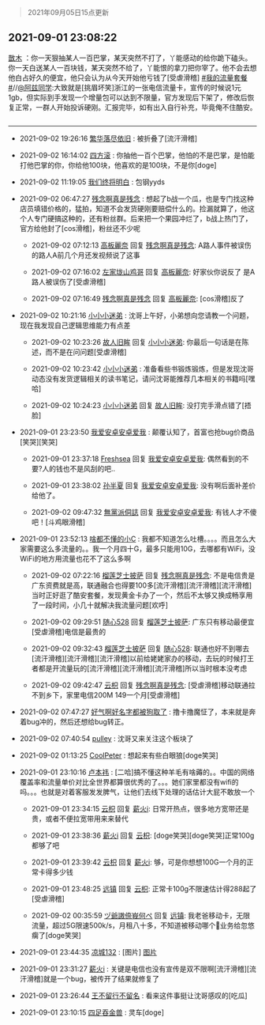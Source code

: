 > 2021年09月05日15点更新
<link rel="stylesheet" href="https://cdn.jsdelivr.net/gh/taotie6/sampleJSON@main/css/photo_show.css">


 ## 2021-09-01 23:08:22 

 [㪚木](https://www.coolapk.com/feed/29699978?shareKey=MTM3YmRkOTA4NzkxNjEzMGQyM2U~) ：你一天狠抽某人一百巴掌，某天突然不打了，丫能感动的给你跪下磕头。
你一天白送某人一百块钱，某天突然不给了，丫能恨的拿刀把你宰了。他不会去想他白占好久的便宜，他只会认为从今天开始他亏钱了[受虐滑稽] <a class="feed-link-tag" href="/t/我的流量套餐?type=0">#我的流量套餐#</a>//<a class="feed-link-uname" href="/u/阿兹同学">@阿兹同学</a>:大致就是[挑眉坏笑]浙江的一张电信流量卡<!--break-->，宣传的时候说1元1gb，但实际到手发现一个增量包可以达到不限量，官方发现后下架了，修改后恢复正常，一群人开始投诉硬刚。汇报完毕，如有出入自行补充，毕竟俺不住酷安。 

<div class="album">
<img class="img-item" src="" />
</div>

 ------- 

- 2021-09-02 19:26:16 [繁华落尽依旧](uid=681805) : 被折叠了[流汗滑稽] 

- 2021-09-02 16:14:02 [四方滚](uid=851755) : 你抽他一百个巴掌，他怕的不是巴掌，是怕能打他巴掌的你，你给他100块，他喜欢的是100块，不是你[doge] 

- 2021-09-02 11:19:05 [我们终将明白](uid=3083973) : 包钢yyds 

- 2021-09-02 06:47:27 [残念啊真是残念](uid=3743257) : 想起了b战一个瓜，也是专门找这种店员填错价格的，猛拍，知道不会发货硬刚要赔偿什么的。捡漏就算了，他这个人专门硬搞这种的，还有粉丝群。后来把一个果园冲烂了，b战上热门了，官方给他封了[cos滑稽]，粉丝还不少呢 

    - 2021-09-02 07:12:13 [高板麗奈](uid=1963786) 回复 [残念啊真是残念](uid=3743257): A路人事件被误伤的路人A前几个月还发视频说了这事 

    - 2021-09-02 07:16:02 [左家垅山鸡哥](uid=1933728) 回复 [高板麗奈](uid=1963786): 好家伙你说反了 是A路人被误伤了[受虐滑稽] 

    - 2021-09-02 07:16:49 [残念啊真是残念](uid=3743257) 回复 [高板麗奈](uid=1963786): [cos滑稽]反了 

- 2021-09-02 10:21:16 [小小小迷弟](uid=1846299) : 沈哥上午好，小弟想向您请教一个问题，现在我发现自己逻辑思维能力有点差 

    - 2021-09-02 10:23:26 [故人旧眸](uid=5481001) 回复 [小小小迷弟](uid=1846299): 你最后一句话是在陈述，而不是在问问题[受虐滑稽] 

    - 2021-09-02 10:23:42 [小小小迷弟](uid=1846299) : 准备看些书锻炼锻炼，但是发现沈哥动态没有发货逻辑相关的读书笔记，请问沈哥能推荐几本相关的书籍吗[嘿哈] 

    - 2021-09-02 10:24:23 [小小小迷弟](uid=1846299) 回复 [故人旧眸](uid=5481001): 没打完手滑点错了[捂脸] 

- 2021-09-01 23:23:50 [我爱安卓安卓爱我](uid=350378) : 颠覆认知了，首富也抢bug价商品[笑哭][笑哭] 

    - 2021-09-01 23:37:18 [Freshsea](uid=1997345) 回复 [我爱安卓安卓爱我](uid=350378): 偶然看到的不要?人的钱也不是风刮的吧.. 

    - 2021-09-01 23:38:02 [孙半夏](uid=1851173) 回复 [我爱安卓安卓爱我](uid=350378): 没有啊后面补差价给他了。 

    - 2021-09-02 09:47:32 [無黨派侗誌](uid=963651) 回复 [我爱安卓安卓爱我](uid=350378): 有钱人才不傻吧！[斗鸡眼滑稽] 

- 2021-09-01 23:52:13 [啥都不懂的小C](uid=2418955) : 我都不知道怎么吐槽。。。。而且怎么大家需要这么多流量的。。我一个月四十G，最多只能用10G，去哪都有WiFi，没WiFi的地方用流量也花不了这么多啊 

    - 2021-09-02 07:22:16 [榴莲芝士披萨](uid=11386387) 回复 [残念啊真是残念](uid=3743257): 不是电信贵是广东资费就是高，联通融合也得要100多[流汗滑稽][流汗滑稽][流汗滑稽]当时正好逛了酷安套餐，发现黄金卡办了一个，然后不太够又换成畅享用了一段时间，小几十就解决我流量问题[欢呼] 

    - 2021-09-02 09:29:51 [随心528](uid=2267102) 回复 [榴莲芝士披萨](uid=11386387): 广东只有移动最便宜[受虐滑稽]电信是最贵的 

    - 2021-09-02 09:32:43 [榴莲芝士披萨](uid=11386387) 回复 [随心528](uid=2267102): 联通也好不到哪去[流汗滑稽][流汗滑稽][流汗滑稽]以前给姥姥家办的移动，去玩的时候打王者都是开流量玩的[流汗滑稽][流汗滑稽][流汗滑稽]所以当时根本没考虑 

    - 2021-09-02 09:42:47 [云枳](uid=4374824) 回复 [残念啊真是残念](uid=3743257): [受虐滑稽]移动联通拉不到乡下，家里电信200M 149一个月[受虐滑稽] 

- 2021-09-02 07:47:27 [好气啊好名字都被狗取了](uid=1229616) : 撸卡撸魔怔了，本来就是奔着bug冲的，然后还想给bug转正。 

- 2021-09-02 07:40:54 [pulley](uid=391132) : 沈哥又来关注这个板块了 

- 2021-09-02 01:13:25 [CoolPeter](uid=1437066) : 想起来有些白眼狼[doge笑哭] 

- 2021-09-01 23:10:16 [卢本祎](uid=2851774) : [二哈]搞不懂这种羊毛有啥薅的。。中国的网络覆盖率和流量单价对比全世界都算很优秀的了。。。她们家里都没有wifi的吗。。。也就是对着客服发发脾气，让他们去线下处理的话估计大屁不敢放一个 

    - 2021-09-01 23:34:15 [云枳](uid=4374824) 回复 [薪火i](uid=4270212): 日常开热点，很多地方宽带还是贵，或者不便拉宽带用来来替代 

    - 2021-09-01 23:38:36 [薪火i](uid=4270212) 回复 [云枳](uid=4374824): [doge笑哭][doge笑哭]正常100g都够了吧 

    - 2021-09-01 23:39:42 [云枳](uid=4374824) 回复 [薪火i](uid=4270212): 够，可是你想想100G一个月的正常卡得多少钱 

    - 2021-09-01 23:48:25 [远镇](uid=1471248) 回复 [云枳](uid=4374824): 正常卡100g不限速估计得288起了[受虐滑稽] 

    - 2021-09-02 00:35:59 [ヅ爺謸倷峩何ぺ](uid=11968954) 回复 [远镇](uid=1471248): 我老爸移动卡，无限流量，超过5G限速500k/s，月租八十多，不知道被移动哪个🐶业务给忽悠瘸了[doge笑哭] 

- 2021-09-01 23:44:35 [凉城132](uid=3231915) : [图片] [图片](http://image.coolapk.com/feed/2021/0901/23/3231915_10707436_1064_7885@1080x2400.jpeg)

- 2021-09-01 23:31:27 [薪火i](uid=4270212) : 关键是电信也没有宣传是双不限啊[流汗滑稽][流汗滑稽]就是一个bug，被传开了结果就修复了 

- 2021-09-01 23:26:44 [王不留行不留名](uid=2399458) : 看来这件事挺让沈哥感叹的[吃瓜] 

- 2021-09-01 23:10:15 [四足吞金兽](uid=2416312) : 灵车[doge] 

